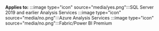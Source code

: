 **Applies to:** :::image type="icon" source="media/yes.png":::SQL Server 2019 and earlier Analysis Services :::image type="icon" source="media/no.png":::Azure Analysis Services :::image type="icon" source="media/no.png":::Fabric/Power BI Premium
